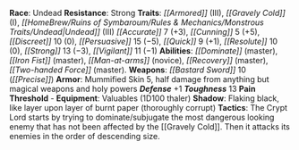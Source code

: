 **Race**: Undead
**Resistance**: Strong 
**Traits**: *[[Armored]]* (III), *[[Gravely Cold]]* (I), *[[HomeBrew/Ruins of Symbaroum/Rules & Mechanics/Monstrous Traits/Undead|Undead]]* (III) 
*[[Accurate]]* 7 (+3), *[[Cunning]]* 5 (+5), *[[Discreet]]* 10 (0), *[[Persuasive]]* 15 (−5), *[[Quick]]* 9 (+1), *[[Resolute]]* 10 (0), *[[Strong]]* 13 (−3), *[[Vigilant]]* 11 (−1) 
**Abilities**: *[[Dominate]]* (master), *[[Iron Fist]]* (master), *[[Man-at-arms]]* (novice), *[[Recovery]]* (master), *[[Two-handed Force]]* (master). 
**Weapons**: *[[Bastard Sword]]* 10 (*[[Precise]]*) 
**Armor**: Mummified Skin 5, half damage from anything but magical weapons and holy powers 
***Defense*** +1 
***Toughness*** 13 
**Pain Threshold** -
**Equipment**: Valuables (1D100 thaler) 
**Shadow**: Flaking black, like layer upon layer of burnt paper (thoroughly corrupt) 
**Tactics**: The Crypt Lord starts by trying to dominate/subjugate the most dangerous looking enemy that has not been affected by the [[Gravely Cold]]. Then it attacks its enemies in the order of descending size.